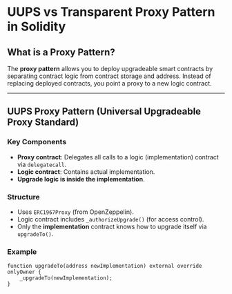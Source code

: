 # UUPS vs Transparent Proxy Pattern in Solidity

## What is a Proxy Pattern?

The **proxy pattern** allows you to deploy upgradeable smart contracts by separating contract logic from contract storage and address. Instead of replacing deployed contracts, you point a proxy to a new logic contract.

---

## UUPS Proxy Pattern (Universal Upgradeable Proxy Standard)

### Key Components

- **Proxy contract**: Delegates all calls to a logic (implementation) contract via `delegatecall`.
- **Logic contract**: Contains actual implementation.
- **Upgrade logic is inside the implementation**.

### Structure

- Uses `ERC1967Proxy` (from OpenZeppelin).
- Logic contract includes `_authorizeUpgrade()` (for access control).
- Only the **implementation** contract knows how to upgrade itself via `upgradeTo()`.

### Example

```solidity
function upgradeTo(address newImplementation) external override onlyOwner {
    _upgradeTo(newImplementation);
}

